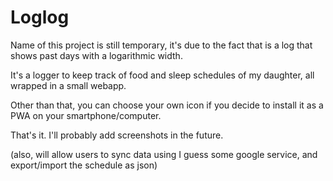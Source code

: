# Loglog

Name of this project is still temporary, it's due to the fact that is a log that shows past days with a logarithmic width.

It's a logger to keep track of food and sleep schedules of my daughter, all wrapped in a small webapp.

Other than that, you can choose your own icon if you decide to install it as a PWA on your smartphone/computer.

That's it. I'll probably add screenshots in the future.

(also, will allow users to sync data using I guess some google service, and export/import the schedule as json)
